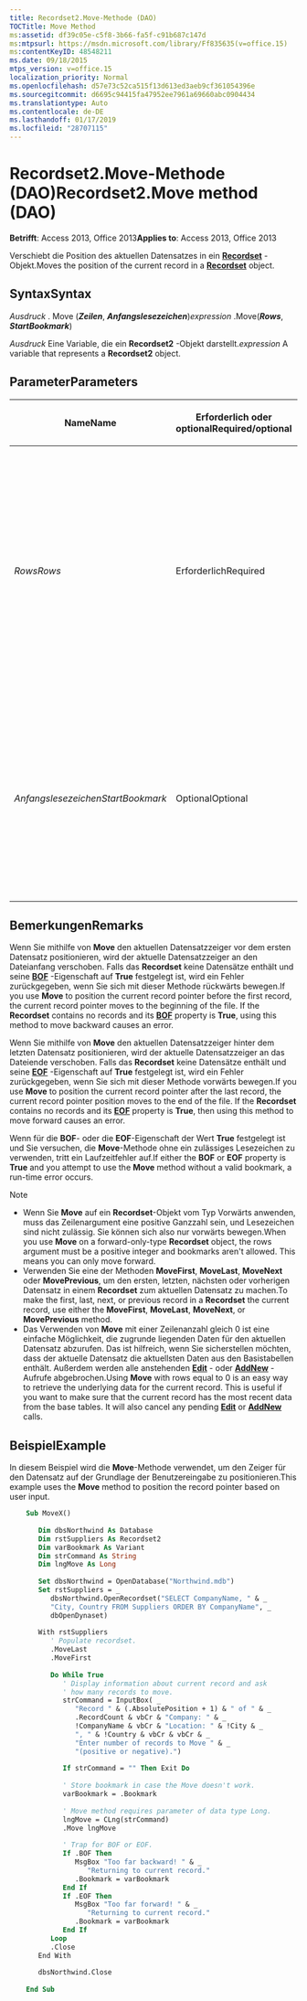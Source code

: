 ```yaml
---
title: Recordset2.Move-Methode (DAO)
TOCTitle: Move Method
ms:assetid: df39c05e-c5f8-3b66-fa5f-c91b687c147d
ms:mtpsurl: https://msdn.microsoft.com/library/Ff835635(v=office.15)
ms:contentKeyID: 48548211
ms.date: 09/18/2015
mtps_version: v=office.15
localization_priority: Normal
ms.openlocfilehash: d57e73c52ca515f13d613ed3aeb9cf361054396e
ms.sourcegitcommit: d6695c94415fa47952ee7961a69660abc0904434
ms.translationtype: Auto
ms.contentlocale: de-DE
ms.lasthandoff: 01/17/2019
ms.locfileid: "28707115"
---
```

# <a name="recordset2move-method-dao"></a><span data-ttu-id="d537d-102">Recordset2.Move-Methode (DAO)</span><span class="sxs-lookup"><span data-stu-id="d537d-102">Recordset2.Move method (DAO)</span></span>

<span data-ttu-id="d537d-103">**Betrifft**: Access 2013, Office 2013</span><span class="sxs-lookup"><span data-stu-id="d537d-103">**Applies to**: Access 2013, Office 2013</span></span>

<span data-ttu-id="d537d-104">Verschiebt die Position des aktuellen Datensatzes in ein **[Recordset](recordset-object-dao.md)** -Objekt.</span><span class="sxs-lookup"><span data-stu-id="d537d-104">Moves the position of the current record in a **[Recordset](recordset-object-dao.md)** object.</span></span>

## <a name="syntax"></a><span data-ttu-id="d537d-105">Syntax</span><span class="sxs-lookup"><span data-stu-id="d537d-105">Syntax</span></span>

<span data-ttu-id="d537d-106">*Ausdruck* . Move (***Zeilen***, ***Anfangslesezeichen***)</span><span class="sxs-lookup"><span data-stu-id="d537d-106">*expression* .Move(***Rows***, ***StartBookmark***)</span></span>

<span data-ttu-id="d537d-107">*Ausdruck* Eine Variable, die ein **Recordset2** -Objekt darstellt.</span><span class="sxs-lookup"><span data-stu-id="d537d-107">*expression* A variable that represents a **Recordset2** object.</span></span>

## <a name="parameters"></a><span data-ttu-id="d537d-108">Parameter</span><span class="sxs-lookup"><span data-stu-id="d537d-108">Parameters</span></span>

<table>
<colgroup>
<col style="width: 25%" />
<col style="width: 25%" />
<col style="width: 25%" />
<col style="width: 25%" />
</colgroup>
<thead>
<tr class="header">
<th><p><span data-ttu-id="d537d-109">Name</span><span class="sxs-lookup"><span data-stu-id="d537d-109">Name</span></span></p></th>
<th><p><span data-ttu-id="d537d-110">Erforderlich oder optional</span><span class="sxs-lookup"><span data-stu-id="d537d-110">Required/optional</span></span></p></th>
<th><p><span data-ttu-id="d537d-111">Datentyp</span><span class="sxs-lookup"><span data-stu-id="d537d-111">Data type</span></span></p></th>
<th><p><span data-ttu-id="d537d-112">Beschreibung</span><span class="sxs-lookup"><span data-stu-id="d537d-112">Description</span></span></p></th>
</tr>
</thead>
<tbody>
<tr class="odd">
<td><p><span data-ttu-id="d537d-113"><em>Rows</em></span><span class="sxs-lookup"><span data-stu-id="d537d-113"><em>Rows</em></span></span></p></td>
<td><p><span data-ttu-id="d537d-114">Erforderlich</span><span class="sxs-lookup"><span data-stu-id="d537d-114">Required</span></span></p></td>
<td><p><span data-ttu-id="d537d-115"><strong>Long</strong></span><span class="sxs-lookup"><span data-stu-id="d537d-115"><strong>Long</strong></span></span></p></td>
<td><p><span data-ttu-id="d537d-p101">Die Anzahl von Zeilen, um die sich die Position verschiebt. Ist rows größer als 0, wird die Position nach vorne verschoben (Richtung Dateiende). Ist rows kleiner als 0, wird die Position nach hinten verschoben (Richtung Dateianfang).</span><span class="sxs-lookup"><span data-stu-id="d537d-p101">The number of rows the position will move. If rows is greater than 0, the position is moved forward (toward the end of the file). If rows is less than 0, the position is moved backward (toward the beginning of the file).</span></span></p></td>
</tr>
<tr class="even">
<td><p><span data-ttu-id="d537d-119"><em>Anfangslesezeichen</em></span><span class="sxs-lookup"><span data-stu-id="d537d-119"><em>StartBookmark</em></span></span></p></td>
<td><p><span data-ttu-id="d537d-120">Optional</span><span class="sxs-lookup"><span data-stu-id="d537d-120">Optional</span></span></p></td>
<td><p><span data-ttu-id="d537d-121"><strong>Variant</strong></span><span class="sxs-lookup"><span data-stu-id="d537d-121"><strong>Variant</strong></span></span></p></td>
<td><p><span data-ttu-id="d537d-p102">Ein Wert, der ein Lesezeichen identifiziert. Bei Angabe von startbookmark beginnt die Verschiebung relativ zu diesem Lesezeichen. Andernfalls beginnt Move mit dem aktuellen Datensatz.</span><span class="sxs-lookup"><span data-stu-id="d537d-p102">A value identifying a bookmark. If you specify startbookmark, the move begins relative to this bookmark. Otherwise, Move begins from the current record.</span></span></p></td>
</tr>
</tbody>
</table>


## <a name="remarks"></a><span data-ttu-id="d537d-125">Bemerkungen</span><span class="sxs-lookup"><span data-stu-id="d537d-125">Remarks</span></span>

<span data-ttu-id="d537d-p103">Wenn Sie mithilfe von **Move** den aktuellen Datensatzzeiger vor dem ersten Datensatz positionieren, wird der aktuelle Datensatzzeiger an den Dateianfang verschoben. Falls das **Recordset** keine Datensätze enthält und seine **[BOF](recordset2-bof-property-dao.md)** -Eigenschaft auf **True** festgelegt ist, wird ein Fehler zurückgegeben, wenn Sie sich mit dieser Methode rückwärts bewegen.</span><span class="sxs-lookup"><span data-stu-id="d537d-p103">If you use **Move** to position the current record pointer before the first record, the current record pointer moves to the beginning of the file. If the **Recordset** contains no records and its **[BOF](recordset2-bof-property-dao.md)** property is **True**, using this method to move backward causes an error.</span></span>

<span data-ttu-id="d537d-p104">Wenn Sie mithilfe von **Move** den aktuellen Datensatzzeiger hinter dem letzten Datensatz positionieren, wird der aktuelle Datensatzzeiger an das Dateiende verschoben. Falls das **Recordset** keine Datensätze enthält und seine **[EOF](recordset2-eof-property-dao.md)** -Eigenschaft auf **True** festgelegt ist, wird ein Fehler zurückgegeben, wenn Sie sich mit dieser Methode vorwärts bewegen.</span><span class="sxs-lookup"><span data-stu-id="d537d-p104">If you use **Move** to position the current record pointer after the last record, the current record pointer position moves to the end of the file. If the **Recordset** contains no records and its **[EOF](recordset2-eof-property-dao.md)** property is **True**, then using this method to move forward causes an error.</span></span>

<span data-ttu-id="d537d-130">Wenn für die **BOF**- oder die **EOF**-Eigenschaft der Wert **True** festgelegt ist und Sie versuchen, die **Move**-Methode ohne ein zulässiges Lesezeichen zu verwenden, tritt ein Laufzeitfehler auf.</span><span class="sxs-lookup"><span data-stu-id="d537d-130">If either the **BOF** or **EOF** property is **True** and you attempt to use the **Move** method without a valid bookmark, a run-time error occurs.</span></span>

> [!NOTE]
> - <span data-ttu-id="d537d-p105">Wenn Sie **Move** auf ein **Recordset**-Objekt vom Typ Vorwärts anwenden, muss das Zeilenargument eine positive Ganzzahl sein, und Lesezeichen sind nicht zulässig. Sie können sich also nur vorwärts bewegen.</span><span class="sxs-lookup"><span data-stu-id="d537d-p105">When you use **Move** on a forward-only-type **Recordset** object, the rows argument must be a positive integer and bookmarks aren't allowed. This means you can only move forward.</span></span>
> - <span data-ttu-id="d537d-133">Verwenden Sie eine der Methoden **MoveFirst**, **MoveLast**, **MoveNext** oder **MovePrevious**, um den ersten, letzten, nächsten oder vorherigen Datensatz in einem **Recordset** zum aktuellen Datensatz zu machen.</span><span class="sxs-lookup"><span data-stu-id="d537d-133">To make the first, last, next, or previous record in a **Recordset** the current record, use either the **MoveFirst**, **MoveLast**, **MoveNext**, or **MovePrevious** method.</span></span>
> - <span data-ttu-id="d537d-p106">Das Verwenden von **Move** mit einer Zeilenanzahl gleich 0 ist eine einfache Möglichkeit, die zugrunde liegenden Daten für den aktuellen Datensatz abzurufen. Das ist hilfreich, wenn Sie sicherstellen möchten, dass der aktuelle Datensatz die aktuellsten Daten aus den Basistabellen enthält. Außerdem werden alle anstehenden **[Edit](recordset2-edit-method-dao.md)** - oder **[AddNew](recordset-addnew-method-dao.md)** -Aufrufe abgebrochen.</span><span class="sxs-lookup"><span data-stu-id="d537d-p106">Using **Move** with rows equal to 0 is an easy way to retrieve the underlying data for the current record. This is useful if you want to make sure that the current record has the most recent data from the base tables. It will also cancel any pending **[Edit](recordset2-edit-method-dao.md)** or **[AddNew](recordset-addnew-method-dao.md)** calls.</span></span>


## <a name="example"></a><span data-ttu-id="d537d-137">Beispiel</span><span class="sxs-lookup"><span data-stu-id="d537d-137">Example</span></span>

<span data-ttu-id="d537d-138">In diesem Beispiel wird die **Move**-Methode verwendet, um den Zeiger für den Datensatz auf der Grundlage der Benutzereingabe zu positionieren.</span><span class="sxs-lookup"><span data-stu-id="d537d-138">This example uses the **Move** method to position the record pointer based on user input.</span></span>

```vb
    Sub MoveX() 
     
       Dim dbsNorthwind As Database 
       Dim rstSuppliers As Recordset2 
       Dim varBookmark As Variant 
       Dim strCommand As String 
       Dim lngMove As Long 
     
       Set dbsNorthwind = OpenDatabase("Northwind.mdb") 
       Set rstSuppliers = _ 
          dbsNorthwind.OpenRecordset("SELECT CompanyName, " & _ 
          "City, Country FROM Suppliers ORDER BY CompanyName", _ 
          dbOpenDynaset) 
     
       With rstSuppliers 
          ' Populate recordset. 
          .MoveLast 
          .MoveFirst 
     
          Do While True 
             ' Display information about current record and ask  
             ' how many records to move. 
             strCommand = InputBox( _ 
                "Record " & (.AbsolutePosition + 1) & " of " & _ 
                .RecordCount & vbCr & "Company: " & _ 
                !CompanyName & vbCr & "Location: " & !City & _ 
                ", " & !Country & vbCr & vbCr & _ 
                "Enter number of records to Move " & _ 
                "(positive or negative).") 
     
             If strCommand = "" Then Exit Do 
     
             ' Store bookmark in case the Move doesn't work. 
             varBookmark = .Bookmark 
     
             ' Move method requires parameter of data type Long. 
             lngMove = CLng(strCommand) 
             .Move lngMove 
     
             ' Trap for BOF or EOF. 
             If .BOF Then 
                MsgBox "Too far backward! " & _ 
                   "Returning to current record." 
                .Bookmark = varBookmark 
             End If 
             If .EOF Then 
                MsgBox "Too far forward! " & _ 
                   "Returning to current record." 
                .Bookmark = varBookmark 
             End If 
          Loop 
          .Close 
       End With 
     
       dbsNorthwind.Close 
     
    End Sub
```
